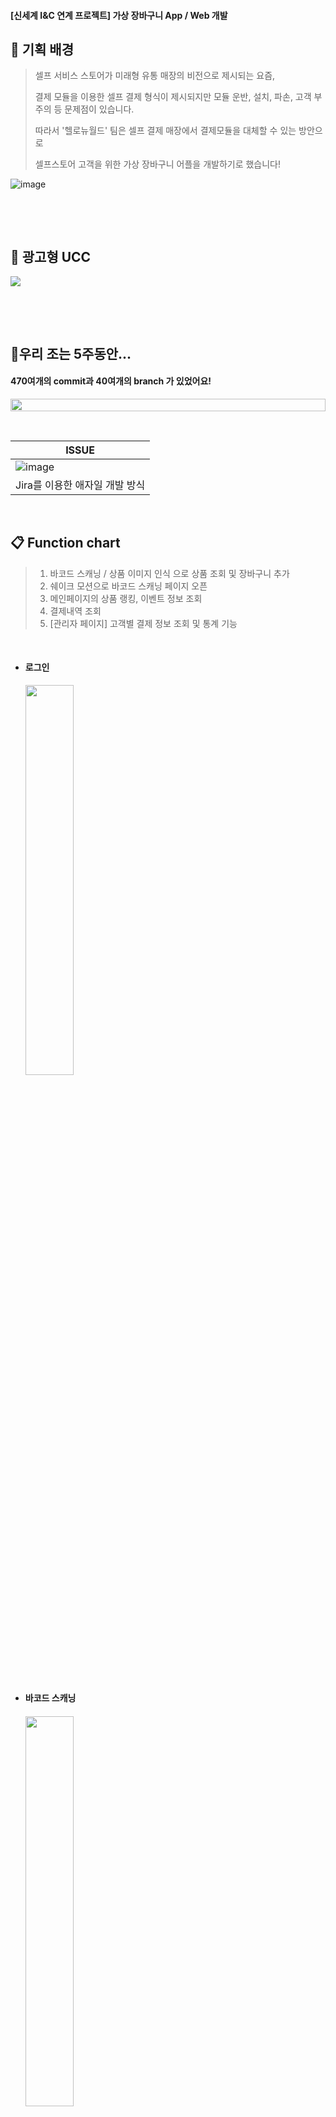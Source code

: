 #### [신세계 I&C 연계 프로젝트] 가상 장바구니 App / Web 개발



## 🎨 기획 배경

> 셀프 서비스 스토어가 미래형 유통 매장의 비전으로 제시되는 요즘, 
>
> 결제 모듈을 이용한 셀프 결제 형식이 제시되지만 모듈 운반, 설치, 파손, 고객 부주의 등 문제점이 있습니다.
>
> 따라서 '헬로뉴월드' 팀은 셀프 결제 매장에서 결제모듈을 대체할 수 있는 방안으로
>
> 셀프스토어 고객을 위한 가상 장바구니 어플을 개발하기로 했습니다!

![image](./readme_images/point.png)

​      

​                   

## :vhs: 광고형 UCC

<img src="./readme_images/ucc.gif"/>

​                    

​                           

## 🔖우리 조는 5주동안...

#### 470여개의 **commit**과 40여개의 **branch** 가 있었어요!

<div align="center" style="display:flex;">
	<img src="./readme_images/commit.jpg" width="100%"/>
</div>


​                        

| ISSUE                              |
| ---------------------------------- |
| ![image](./readme_images/jira.jpg) |
| Jira를 이용한 애자일 개발 방식     |



<br>

## 📋 Function chart

>1. 바코드 스캐닝 / 상품 이미지 인식 으로 상품 조회 및 장바구니 추가
>2. 쉐이크 모션으로 바코드 스캐닝 페이지 오픈 
>3. 메인페이지의 상품 랭킹, 이벤트 정보 조회 
>4. 결제내역 조회
>5. [관리자 페이지] 고객별 결제 정보 조회 및 통계 기능

<br>

- #### 로그인

  <img src="./readme_images/login.gif" width="40%" />

<br>

- #### 바코드 스캐닝

  #### <img src="./readme_images/barcode.gif" width="40%" />

  

<br>

- #### 상품 이미지 스캐닝

  <img src="./readme_images/image.gif" width="40%" />	

<br>

- #### 장바구니

  <img src="./readme_images/cartandpayment.gif" width="40%" />	

<br>

- #### 결제내역 조회

  <img src="./readme_images/paymentlist.gif" width="40%" />

<br>

- #### 메인페이지

  <img src="./readme_images/main.gif" alt="image" style="zoom:60%;" />

<br>

- #### 사용자 정보 조회

  <img src="./readme_images/profile.png" alt="image" style="zoom:20%;" />

<br>

- #### 관리자 페이지(사용자 통계 조회)

  <img src="./readme_images/admin-main.png" alt="image" style="zoom: 33%;" />

  <br>

  - #### Dashboard : 사용자 결제내역 및 통계 조회

    <img src="./readme_images/admin-dashboard.gif" alt="image" style="zoom: 250%;" />

  <br>

  - #### Search : 고객번호 검색으로 사용자별 결제내역 조회

    <img src="./readme_images/admin-search.gif" alt="image" style="zoom: 250%;" />



<br>

## 🛠 Using Technology

<div align="center" style="display:flex;">
	<img src="./readme_images/skill.JPG" width="50%"/>
</div>



* Front-End: [React Native](https://reactnative.dev/), [Redux](https://redux.js.org/)
* Back-End: [Spring Boot, JPA](https://spring.io/), [MySQL](https://www.mysql.com/), [Swagger](https://swagger.io/)
* Infra: [AWS](https://aws.amazon.com/), [Docker](https://www.docker.com/), [Jenkins](https://www.jenkins.io/), [SonarQube](https://www.sonarqube.org/)
* Image-Classification: [Pytorch](https://pytorch.org/), [Flask](https://flask.palletsprojects.com/en/2.0.x/), [EfficientNet-B0](https://github.com/lukemelas/EfficientNet-PyTorch)
* Image-Crawling : [Selenium](https://selenium-python.readthedocs.io/)

​                       

## :star: 실행 방법

##### 

1. **링크에서 안드로이드 스튜디오 설치**

   https://reactnative.dev/docs/environment-setup

2. **제어판 > 시스템 및 보안 > 시스템 > 고급 시스템 설정 > 환경 변수 > 사용자 변수에 아래 추가**
    변수 이름 : ANDROID_HOME
    변수 값 : C:\Users\사용자명\AppData\Local\Android\Sdk

3. **시스템 변수 > Path >  새로 만들기**
    C:\Users\사용자명\AppData\Local\Android\Sdk\platform-tools

4. **에뮬레이터 or 실기기 연결**

    - **안드로이드 폰이 없는 경우 (안드로이드 스튜디오를 이용해 컴퓨터에서 에뮬레이터 실행)**

    안드로이드 스튜디오 > AVD manager > Pixel 4 > next > x86 Images R 선택> Next > Finish

    

    - **안드로이드 폰이 있는 경우 (개발자 도구를 이용해 폰에서 앱 실행)**

    1. usb 케이블을 이용해 핸드폰과 컴퓨터와 연결
    2. 핸드폰의 설정 > 휴대전화 정보 > 소프트웨어 정보 > 빌드번호를 7번 탭
    3. 핸드폰의 설정 > 휴대전화 정보 밑에 개발자 옵션이 생김
    4. 개발자 옵션에서 USB 디버깅을 허용

    

5. **프론트엔드 실행**

   ```
   cd frontend
   
   npm install -g react-native-cli
   
   npm install 
   
   react-native link
   
   react-native run-android
   ```

   **이 때 최초 react-native run-android 실행 시 RNCameraKitModule 오류가 발생합니다.**
   
   ```
   node_modules/react-native-camera-kit/android/src/main/java/com/rncamerakit/RNCameraKitModule.kt
   ```
   
   위 경로에서
   
   <img src="./readme_images/error.png" alt="image" />
   
   **위 사진처럼 uiManager 뒤에 ? 를 붙여주셔야 합니다.**
   
   
   
   그 후에도 react-native run-android 명령어를 쳤을 때 에러가 발생한다면
   
   한 번 더 react-native run-android 를 실행하거나
   
   react-native link 후 react-native run-android 를 실행해주세요.
   
   
   
   
   
   
   
6. **백엔드 실행**

    ```
    cd backend/SSG
    
    mvn package
    
    cd /target
    
    java -jar *.jar
    ```



<br>

## 💻 팀원

* 팀장 강유정([@yujeong0](https://github.com/yujeong0 "github link"))
* 팀원 강민창([@minchang0116](https://github.com/minchang0116 "github link"))
* 팀원 곽충섭([@NICEGINI](https://github.com/NICEGINI "github link"))
* 팀원 이지원([@leegw217](https://github.com/leegw217 "github link"))
* 팀원 지서연([@seoyounji](https://github.com/seoyounji "github link"))

​                       

## ⚙️ Libraries

### Front-end

```json
"dependencies": {
    "@react-native-async-storage/async-storage": "^1.15.4",
    "@react-native-community/datetimepicker": "^3.4.7",
    "@react-native-community/masked-view": "^0.1.10",
    "@react-native-picker/picker": "^1.15.0",
    "@react-navigation/native": "^5.9.4",
    "@react-navigation/stack": "^5.14.4",
    "@reduxjs/toolkit": "^1.5.1",
    "axios": "^0.21.1",
    "crypto-js": "^4.0.0",
    "date-fns": "^2.21.1",
    "moment": "^2.29.1",
    "native-base": "^2.15.2",
    "react": "17.0.1",
    "react-native": "0.64.0",
    "react-native-camera": "^3.43.6",
    "react-native-camera-kit": "^11.1.0",
    "react-native-easy-grid": "^0.2.2",
    "react-native-gesture-handler": "^1.10.3",
    "react-native-modal": "^11.10.0",
    "react-native-reanimated": "^2.1.0",
    "react-native-safe-area-context": "^3.2.0",
    "react-native-screens": "^3.1.1",
    "react-native-shake": "^3.5.2",
    "react-native-snap-carousel": "^3.9.1",
    "react-native-splash-screen": "^3.2.0",
    "react-native-swiper-flatlist": "^3.0.14",
    "react-native-vector-icons": "^8.1.0",
    "react-native-webview": "^11.4.4",
    "react-redux": "^7.2.3",
    "redux": "^4.0.5"
  },
  "devDependencies": {
    "@babel/core": "^7.13.15",
    "@babel/runtime": "^7.13.10",
    "@react-native-community/eslint-config": "^2.0.0",
    "babel-jest": "^26.6.3",
    "eslint": "^7.24.0",
    "jest": "^26.6.3",
    "metro-react-native-babel-preset": "^0.65.2",
    "patch-package": "^6.4.7",
    "react-native-debugger-open": "^0.3.25",
    "react-test-renderer": "17.0.1"
  }
```

### Back-end

```xml
<dependencies>
    <dependency>
        <groupId>org.springframework.boot</groupId>
        <artifactId>spring-boot-starter-data-jpa</artifactId>
    </dependency>
    <dependency>
        <groupId>org.springframework.boot</groupId>
        <artifactId>spring-boot-starter-web</artifactId>
    </dependency>
    <dependency>
        <groupId>org.springframework.boot</groupId>
        <artifactId>spring-boot-starter-security</artifactId>
        <version>2.3.9.RELEASE</version>
    </dependency>

    <dependency>
        <groupId>org.springframework.boot</groupId>
        <artifactId>spring-boot-devtools</artifactId>
        <scope>runtime</scope>
        <optional>true</optional>
    </dependency>
    <dependency>
        <groupId>mysql</groupId>
        <artifactId>mysql-connector-java</artifactId>
        <scope>runtime</scope>
    </dependency>
    <dependency>
        <groupId>org.projectlombok</groupId>
        <artifactId>lombok</artifactId>
        <optional>true</optional>
    </dependency>
    <dependency>
        <groupId>org.springframework.boot</groupId>
        <artifactId>spring-boot-starter-test</artifactId>
        <scope>test</scope>
    </dependency>
    <!-- https://mvnrepository.com/artifact/io.springfox/springfox-swagger2 -->
    <dependency>
        <groupId>io.springfox</groupId>
        <artifactId>springfox-swagger2</artifactId>
        <version>2.9.2</version>
    </dependency>
    <!-- https://mvnrepository.com/artifact/io.springfox/springfox-swagger-ui -->
    <dependency>
        <groupId>io.springfox</groupId>
        <artifactId>springfox-swagger-ui</artifactId>
        <version>2.9.2</version>
    </dependency>
    <dependency>
        <groupId>javax.xml.bind</groupId>
        <artifactId>jaxb-api</artifactId>
        <version>2.3.0</version>
    </dependency>
    <!-- https://mvnrepository.com/artifact/io.jsonwebtoken/jjwt-api -->
    <dependency>
        <groupId>io.jsonwebtoken</groupId>
        <artifactId>jjwt-api</artifactId>
        <version>0.11.2</version>
    </dependency>
    <!-- https://mvnrepository.com/artifact/io.jsonwebtoken/jjwt-impl -->
    <dependency>
        <groupId>io.jsonwebtoken</groupId>
        <artifactId>jjwt-impl</artifactId>
        <version>0.11.2</version>
        <scope>runtime</scope>
    </dependency>
    <!-- https://mvnrepository.com/artifact/io.jsonwebtoken/jjwt-jackson -->
    <dependency>
        <groupId>io.jsonwebtoken</groupId>
        <artifactId>jjwt-jackson</artifactId>
        <version>0.11.2</version>
        <scope>runtime</scope>
    </dependency>
    <!-- https://mvnrepository.com/artifact/org.springframework.security/spring-security-test -->
    <dependency>
        <groupId>org.springframework.security</groupId>
        <artifactId>spring-security-test</artifactId>
        <version>5.3.8.RELEASE</version>
        <scope>test</scope>
    </dependency>
    <!-- https://mvnrepository.com/artifact/commons-codec/commons-codec -->
    <dependency>
        <groupId>commons-codec</groupId>
        <artifactId>commons-codec</artifactId>
        <version>1.9</version>
    </dependency>

</dependencies>
```

